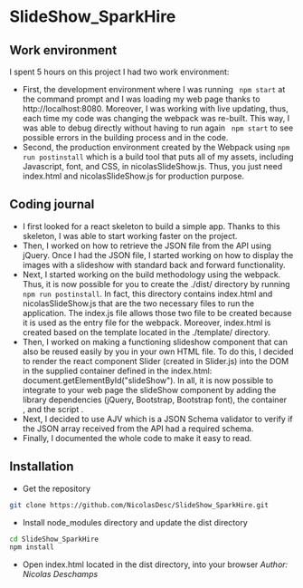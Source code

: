 # SlideShow_SparkHire

## Work environment
I spent 5 hours on this project
I had two work environment:
* First, the development environment where I was running ``` npm start``` at the command prompt and I was loading my web page thanks
to http://localhost:8080. Moreover, I was working with live updating, thus, each time my code was changing the webpack was re-built.
This way, I was able to debug directly without having to run again ``` npm start``` to see possible errors in the building process and in the code.
* Second, the production environment created by the Webpack using ```npm run postinstall``` which is a build tool that puts all of my assets, including Javascript, font, and CSS, in nicolasSlideShow.js.
Thus, you just need index.html and nicolasSlideShow.js for production purpose.

## Coding journal
* I first looked for a react skeleton to build a simple app. Thanks to this skeleton, I was able to start working faster on the project.
* Then, I worked on how to retrieve the JSON file from the API using jQuery. Once I had the JSON file, I started working on how to display the images with a slideshow with standard back and forward functionality.
* Next, I started working on the build methodology using the webpack. Thus, it is now possible for you to create the ./dist/ directory by running ```npm run postinstall```. In fact, this directory contains index.html and nicolasSlideShow.js that are the two necessary files to run the application. The index.js file allows those two file to be created because it is used as the entry file for the webpack. Moreover, index.html is created based on the template located in the ./template/ directory.
* Then, I worked on making a functioning slideshow component that can also be reused easily by you in your own HTML file.
To do this, I decided to render the react component Slider (created in Slider.js) into the DOM in the supplied container defined 
in the index.html: document.getElementById("slideShow"). In all, it is now possible to integrate to your web page the slideShow component
by adding the library dependencies (jQuery, Bootstrap, Bootstrap font), the container <div id='slideShow'></div>, 
and the script <script type="text/javascript" src="nicolasSlideShow.js"></script>.
* Next, I decided to use AJV which is a JSON Schema validator to verify if the JSON array received from the API had a required schema.
* Finally, I documented the whole code to make it easy to read. 

## Installation
* Get the repository
```bash
git clone https://github.com/NicolasDesc/SlideShow_SparkHire.git
```
* Install node_modules directory and update the dist directory
```bash
cd SlideShow_SparkHire
npm install
```
* Open index.html located in the dist directory, into your browser
*Author: Nicolas Deschamps*
